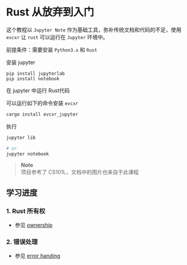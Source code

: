 # Rust 从放弃到入门

这个教程以 `Jupyter Note` 作为基础工具，弥补传统文档和代码的不足，使用`evcxr` 让 `rust` 可以运行在 `Jupyter` 环境中。

前提条件：需要安装 `Python3.x` 和 `Rust`

安装 jupyter

```
pip install jupyterlab
pip install notebook
```

在 jupyter 中运行 Rust代码

可以运行如下的命令安装 `evcxr`

```sh
cargo install evcxr_jupyter
```

执行
```sh
jupyter lib

# or
jupyter notebook
```

> **Note**  
项目参考了 CS101L，文档中的图片也来自于此课程

## 学习进度
### 1. Rust 所有权
- 参见 [ownership](./ownership.ipynb)

### 2. 错误处理
- 参见 [error handing](./error-handling.ipynb)
